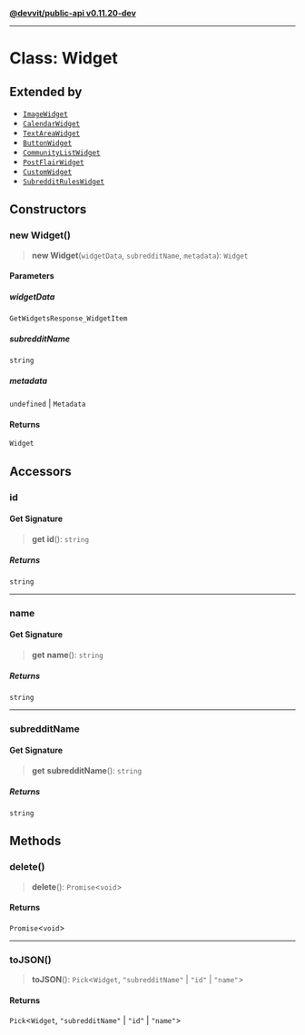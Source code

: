 [**@devvit/public-api v0.11.20-dev**](../../README.md)

---

# Class: Widget

## Extended by

- [`ImageWidget`](ImageWidget.md)
- [`CalendarWidget`](CalendarWidget.md)
- [`TextAreaWidget`](TextAreaWidget.md)
- [`ButtonWidget`](ButtonWidget.md)
- [`CommunityListWidget`](CommunityListWidget.md)
- [`PostFlairWidget`](PostFlairWidget.md)
- [`CustomWidget`](CustomWidget.md)
- [`SubredditRulesWidget`](SubredditRulesWidget.md)

## Constructors

<a id="constructor"></a>

### new Widget()

> **new Widget**(`widgetData`, `subredditName`, `metadata`): `Widget`

#### Parameters

##### widgetData

`GetWidgetsResponse_WidgetItem`

##### subredditName

`string`

##### metadata

`undefined` | `Metadata`

#### Returns

`Widget`

## Accessors

<a id="id"></a>

### id

#### Get Signature

> **get** **id**(): `string`

##### Returns

`string`

---

<a id="name"></a>

### name

#### Get Signature

> **get** **name**(): `string`

##### Returns

`string`

---

<a id="subredditname"></a>

### subredditName

#### Get Signature

> **get** **subredditName**(): `string`

##### Returns

`string`

## Methods

<a id="delete"></a>

### delete()

> **delete**(): `Promise`\<`void`\>

#### Returns

`Promise`\<`void`\>

---

<a id="tojson"></a>

### toJSON()

> **toJSON**(): `Pick`\<`Widget`, `"subredditName"` \| `"id"` \| `"name"`\>

#### Returns

`Pick`\<`Widget`, `"subredditName"` \| `"id"` \| `"name"`\>
